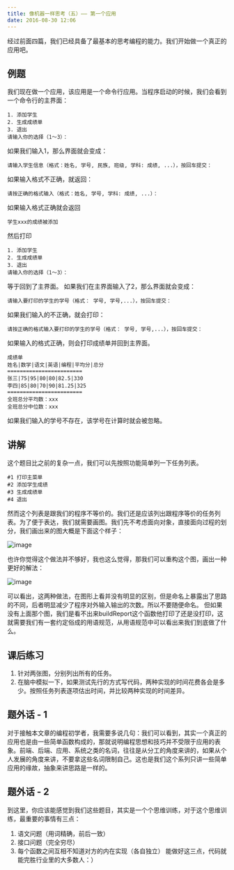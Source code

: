 ```yaml
---
title: 像机器一样思考（五）—— 第一个应用
date: 2016-08-30 12:06
---
```


经过前面四篇，我们已经具备了最基本的思考编程的能力。我们开始做一个真正的应用吧。


## 例题

我们现在做一个应用，该应用是一个命令行应用。当程序启动的时候，我们会看到一个命令行的主界面：

```
1. 添加学生
2. 生成成绩单
3. 退出
请输入你的选择（1～3）：
```

如果我们输入1，那么界面就会变成：
```
请输入学生信息（格式：姓名, 学号, 民族, 班级, 学科: 成绩, ...），按回车提交：
```

如果输入格式不正确，就返回：
```
请按正确的格式输入（格式：姓名, 学号, 学科: 成绩, ...）：
```

如果输入格式正确就会返回
```
学生xxx的成绩被添加
```

然后打印
```
1. 添加学生
2. 生成成绩单
3. 退出
请输入你的选择（1～3）：
```
等于回到了主界面。
如果我们在主界面输入了2，那么界面就会变成：

```
请输入要打印的学生的学号（格式： 学号, 学号,...），按回车提交：
```

如果我们输入的不正确，就会打印：

```
请按正确的格式输入要打印的学生的学号（格式： 学号, 学号,...），按回车提交：
```

如果输入的格式正确，则会打印成绩单并回到主界面。

```
成绩单
姓名|数学|语文|英语|编程|平均分|总分 
========================
张三|75|95|80|80|82.5|330
李四|85|80|70|90|81.25|325
========================
全班总分平均数：xxx
全班总分中位数：xxx
```

如果我们输入的学号不存在，该学号在计算时就会被忽略。

## 讲解

这个题目比之前的复杂一点，我们可以先按照功能简单列一下任务列表。

```
#1 打印主菜单
#2 添加学生成绩
#3 生成成绩单
#4 退出
```

然而这个列表是跟我们的程序不等价的。我们还是应该列出跟程序等价的任务列表。为了便于表达，我们就需要画图。我们先不考虑面向对象，直接面向过程的划分，我们画出来的图大概是下面这个样子：

![image][1]

也许你觉得这个做法并不够好，我也这么觉得，那我们可以重构这个图，画出一种更好的解法：

![image][2]


可以看出，这两种做法，在图形上看并没有明显的区别，但是命名上暴露出了思路的不同，后者明显减少了程序对外输入输出的次数。所以不要随便命名。
但如果没有上面那个图，我们是看不出来buildReport这个函数他打印了还是没打印，这就需要我们有一套约定俗成的用语规范，从用语规范中可以看出来我们到底做了什么。

## 课后练习

1. 针对两张图，分别列出所有的任务。
2. 在脑中模拟一下，如果测试先行的方式写代码，两种实现的时间花费各会是多少。按照任务列表逐项估出时间，并比较两种实现的时间差异。

## 题外话 - 1

对于接触本文章的编程初学者，我需要多说几句：我们可以看到，其实一个真正的应用也是由一些简单函数构成的，那就说明编程思想和技巧并不受限于应用的表象。前端、后端、应用、系统之类的名词，往往是从分工的角度来讲的，如果从个人发展的角度来讲，不要拿这些名词限制自己。这也是我们这个系列只讲一些简单应用的缘故，抽象来讲思路是一样的。


## 题外话 - 2

到这里，你应该能感觉到我们这些题目，其实是一个个思维训练，对于这个思维训练，最重要的事情有三点：
1. 语文问题（用词精确，前后一致）
2. 接口问题（完全穷尽）
3. 每个函数之间互相不知道对方的内在实现（各自独立）
能做好这三点，代码就能完胜行业里的大多数人：）

  [1]: https://jtong-pic.obs.cn-north-4.myhuaweicloud.com/thinking-as-a-machine-05/pic-01.png


  [2]:  https://jtong-pic.obs.cn-north-4.myhuaweicloud.com/thinking-as-a-machine-05/pic-02.png
